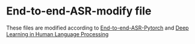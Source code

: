 # End-to-end-ASR-modify file  
These files are modified according to [End-to-end-ASR-Pytorch](https://github.com/Alexander-H-Liu/End-to-end-ASR-Pytorch#Reference) and [Deep Learning in Human Language Processing](http://speech.ee.ntu.edu.tw/~tlkagk/courses_DLHLP20.html)
